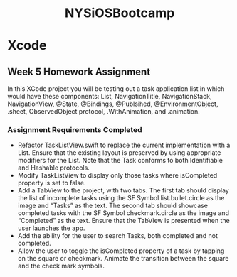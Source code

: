 <h1 align="center">NYSiOSBootcamp</h1>

# Xcode 

## Week 5 Homework Assignment

In this XCode project you will be testing out a task application list in which would have these components: List, NavigationTitle, NavigationStack, NavigationView, @State, @Bindings, @Publsihed, @EnvironmentObject, .sheet, ObservedObject protocol, .WithAnimation, and .animation. 

### Assignment Requirements Completed

*  Refactor TaskListView.swift to replace the current implementation with a List. Ensure that the existing layout is preserved by using appropriate modifiers for the List. Note that the Task conforms to both Identifiable and Hashable protocols.
* Modify TaskListView  to display only those tasks where isCompleted property is set to false.
* Add a TabView to the project, with two tabs. The first tab should display the list of incomplete tasks using the SF Symbol list.bullet.circle as the image and “Tasks” as the text. The second tab should showcase completed tasks with the SF Symbol checkmark.circle as the image and “Completed” as the text. Ensure that the TabView is presented when the user launches the app.
* Add the ability for the user to search Tasks, both completed and not completed.
* Allow the user to toggle the isCompleted property of a task by tapping on the square or checkmark. Animate the transition between the square and the check mark symbols. 
